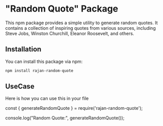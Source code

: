# "Random Quote" Package

This npm package provides a simple utility to generate random quotes. It contains a collection of inspiring quotes from various sources, including Steve Jobs, Winston Churchill, Eleanor Roosevelt, and others.

## Installation

You can install this package via npm:

```bash
npm install rajan-random-quote
```

## UseCase

Here is how you can use this in your file

const { generateRandomQuote } = require('rajan-random-quote');

console.log("Random Quote:", generateRandomQuote());
